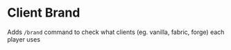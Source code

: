 # Client Brand

Adds `/brand` command to check what clients (eg. vanilla, fabric, forge) each player uses
